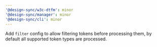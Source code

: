 ```yaml
---
'@design-sync/w3c-dtfm': minor
'@design-sync/manager': minor
'@design-sync/cli': minor
---
```


Add `filter` config to allow filtering tokens before processing them, by default all supported token types are processed.
